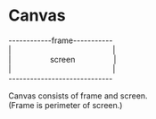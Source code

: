 # Canvas

\------------frame-----------<br>
|&emsp;&emsp;&emsp;&emsp;&emsp;&emsp;&emsp;&emsp;&emsp;&emsp;&emsp;&emsp;&nbsp;&nbsp;&nbsp;&thinsp;|<br>
|&emsp;&emsp;&emsp;&emsp;&emsp;screen&emsp;&emsp;&emsp;&emsp;&nbsp;&nbsp;&thinsp;&thinsp;|<br>
|&emsp;&emsp;&emsp;&emsp;&emsp;&emsp;&emsp;&emsp;&emsp;&emsp;&emsp;&emsp;&nbsp;&nbsp;&nbsp;&thinsp;|<br>
\-----------------------------

Canvas consists of frame and screen.<br>
(Frame is perimeter of screen.)
